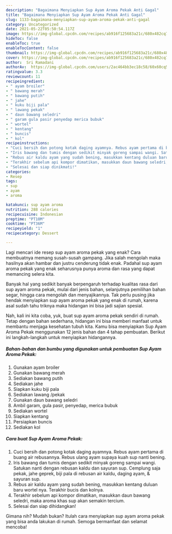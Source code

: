 ```yaml
---
description: "Bagaimana Menyiapkan Sup Ayam Aroma Pekak Anti Gagal"
title: "Bagaimana Menyiapkan Sup Ayam Aroma Pekak Anti Gagal"
slug: 1133-bagaimana-menyiapkan-sup-ayam-aroma-pekak-anti-gagal
category: Uncategorized
date: 2021-05-22T05:50:54.117Z
image: https://img-global.cpcdn.com/recipes/ab916f125683a21c/680x482cq70/sup-ayam-aroma-pekak-foto-resep-utama.jpg
hideToc: false
enableToc: true
enableTocContent: false
thumbnail: https://img-global.cpcdn.com/recipes/ab916f125683a21c/680x482cq70/sup-ayam-aroma-pekak-foto-resep-utama.jpg
cover: https://img-global.cpcdn.com/recipes/ab916f125683a21c/680x482cq70/sup-ayam-aroma-pekak-foto-resep-utama.jpg
author:  Sri Ramadani
authorAv:  https://img-global.cpcdn.com/users/2ac464bb3ec18c58/60x60cq50/avatar.jpg
ratingvalue: 3.3
reviewcount: 11
recipeingredient:
- " ayam broiler"
- " bawang merah"
- " bawang putih"
- " jahe"
- " kuku biji pala"
- " lawang pekak"
- " daun bawang seledri"
- " garam gula pasir penyedap merica bubuk"
- " wortel"
- " kentang"
- " buncis"
- " kol"
recipeinstructions:
- "Cuci bersih dan potong kotak daging ayamnya. Rebus ayam pertama di buang air rebusannya. Rebus ulang ayam supaya kuah sup nanti bening."
- "Iris bawang dan tumis dengan sedikit minyak goreng sampai wangi. Satukan nanti dengan rebusan kaldu dan sayuran sup. Cemplung saja pekak, jahe geprek, biji pala di rebusan air kaldu, daging ayam, &amp; sayuran sup."
- "Rebus air kaldu ayam yang sudah bening, masukkan kentang duluan baru wortel nya. Terakhir bucis dan kolnya."
- "Terakhir sebelum api kompor dimatikan, masukkan daun bawang seledri, maka aroma khas sup akan semakin tercium."
- "Selesai dan siap dinikmati!"
categories:
- Resep
tags:
- sup
- ayam
- aroma

katakunci: sup ayam aroma 
nutrition: 288 calories
recipecuisine: Indonesian
preptime: "PT10M"
cooktime: "PT36M"
recipeyield: "1"
recipecategory: Dessert

---
```



Lagi mencari ide resep sup ayam aroma pekak yang enak? Cara membuatnya memang susah-susah gampang. Jika salah mengolah maka hasilnya akan hambar dan justru cenderung tidak enak. Padahal sup ayam aroma pekak yang enak seharusnya punya aroma dan rasa yang dapat memancing selera kita.


Banyak hal yang sedikit banyak berpengaruh terhadap kualitas rasa dari sup ayam aroma pekak, mulai dari jenis bahan, selanjutnya pemilihan bahan segar, hingga cara mengolah dan menyajikannya. Tak perlu pusing jika hendak menyiapkan sup ayam aroma pekak yang enak di rumah, karena asal sudah tahu triknya maka hidangan ini bisa jadi sajian spesial.




Nah, kali ini kita coba, yuk, buat sup ayam aroma pekak sendiri di rumah. Tetap dengan bahan sederhana, hidangan ini bisa memberi manfaat untuk membantu menjaga kesehatan tubuh kita. Kamu bisa menyiapkan Sup Ayam Aroma Pekak menggunakan 12 jenis bahan dan 4 tahap pembuatan. Berikut ini langkah-langkah untuk menyiapkan hidangannya.

<!--inarticleads1-->

##### Bahan-bahan dan bumbu yang digunakan untuk pembuatan Sup Ayam Aroma Pekak:

1. Gunakan  ayam broiler
1. Gunakan  bawang merah
1. Sediakan  bawang putih
1. Sediakan  jahe
1. Siapkan  kuku biji pala
1. Sediakan  lawang /pekak
1. Gunakan  daun bawang seledri
1. Ambil  garam, gula pasir, penyedap, merica bubuk
1. Sediakan  wortel
1. Siapkan  kentang
1. Persiapkan  buncis
1. Sediakan  kol




<!--inarticleads2-->

##### Cara buat Sup Ayam Aroma Pekak:

1. Cuci bersih dan potong kotak daging ayamnya. Rebus ayam pertama di buang air rebusannya. Rebus ulang ayam supaya kuah sup nanti bening.
1. Iris bawang dan tumis dengan sedikit minyak goreng sampai wangi. Satukan nanti dengan rebusan kaldu dan sayuran sup. Cemplung saja pekak, jahe geprek, biji pala di rebusan air kaldu, daging ayam, &amp; sayuran sup.
1. Rebus air kaldu ayam yang sudah bening, masukkan kentang duluan baru wortel nya. Terakhir bucis dan kolnya.
1. Terakhir sebelum api kompor dimatikan, masukkan daun bawang seledri, maka aroma khas sup akan semakin tercium.
1. Selesai dan siap dihidangkan!



Gimana nih? Mudah bukan? Itulah cara menyiapkan sup ayam aroma pekak yang bisa anda lakukan di rumah. Semoga bermanfaat dan selamat mencoba!
